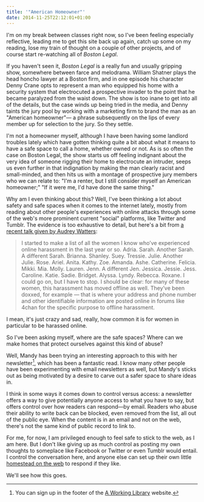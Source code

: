 ```yaml
---
title: '"American Homeowner"'
date: 2014-11-25T22:12:01+01:00
---
```


I'm on my break between classes right now, so I've been feeling especially reflective, leading me to get this site back up again, catch up some on my reading, lose my train of thought on a couple of other projects, and of course start re-watching all of <cite>Boston Legal</cite>.

If you haven't seen it, <cite>Boston Legal</cite> is a really fun and usually gripping show, somewhere between farce and melodrama. William Shatner plays the head honcho lawyer at a Boston firm, and in one episode his character Denny Crane opts to represent a man who equipped his home with a security system that electrocuted a prospective invader to the point that he became paralyzed from the waist down. The show is too inane to get into all of the details, but the case winds up being tried in the media, and Denny taints the jury pool by working with a marketing firm to brand the man as an "American homeowner"— a phrase subsequently on the lips of every member up for selection to the jury. So they settle.

I'm not a homeowner myself, although I have been having some landlord troubles lately which have gotten thinking quite a bit about what it means to have a safe space to call a home, whether owned or not. As is so often the case on Boston Legal, the show starts us off feeling indignant about the very idea of someone rigging their home to electrocute an intruder, seeps us even further in that indignation by making the man clearly racist and small-minded, and then hits us with a montage of prospective jury members who we can relate to: "I'm a renter, but I still consider myself an American homeowner;" "If it were me, I'd have done the same thing."

Why am I even thinking about this? Well, I've been thinking a lot about safety and safe spaces when it comes to the internet lately, mostly from reading about other people's experiences with online attacks through some of the web's more prominent current "social" platforms, like Twitter and Tumblr. The evidence is too exhaustive to detail, but here's a bit from [a recent talk given by Audrey Watters](http://www.hackeducation.com/2014/11/18/gender-and-ed-tech/):

> I started to make a list of all the women I know who’ve experienced online harassment in the last year or so. Adria. Sarah. Another Sarah. A different Sarah. Brianna. Shanley. Suey. Tressie. Julie. Another Julie. Rose. Ariel. Anita. Kathy. Zoe. Amanda. Ashe. Catherine. Felicia. Mikki. Mia. Molly. Lauren. Jenn. A different Jen. Jessica. Jessie. Jess. Caroline. Katie. Sadie. Bridget. Alyssa. Lyndy. Rebecca. Roxane. I could go on, but I have to stop. I should be clear: for many of these women, this harassment has moved offline as well. They’ve been doxxed, for example — that is where your address and phone number and other identifiable information are posted online in forums like 4chan for the specific purpose to offline harassment.

I mean, it's just crazy and sad, really, how common it is for women in particular to be harassed online.

So I've been asking myself, where are the safe spaces? Where can we make homes that protect ourselves against this kind of abuse?

Well, Mandy has been trying an interesting approach to this with her newsletter[^aworkingletter], which has been a fantastic read. I know many other people have been experimenting with email newsletters as well, but Mandy's sticks out as being motivated by a desire to carve out a safer space to share ideas in.

I think in some ways it comes down to control versus access: a newsletter offers a way to give potentially anyone access to what you have to say, but offers control over how readers can respond—by email. Readers who abuse their ability to write back can be blocked, even removed from the list, all out of the public eye. When the content is in an email and not on the web, there's not the same kind of public record to link to.

For me, for now, I am privileged enough to feel safe to stick to the web, as I am here. But I don't like giving up as much control as posting my own thoughts to someplace like Facebook or Twitter or even Tumblr would entail. I control the conversation here, and anyone else can set up their own little [homestead on the web](http://frankchimero.com/blog/homesteading-2014/) to respond if they like.

We'll see how this goes.

[^aworkingletter]: You can sign up in the footer of the [A Working Library](http://aworkinglibrary.com) website.
